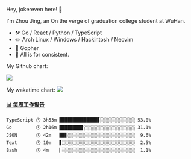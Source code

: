 Hey, jokereven here! 👋

I'm Zhou Jing, an On the verge of graduation college student at WuHan.

-   :hammer_and_pick: Go / React / Python / TypeScript
-   :pencil2: Arch Linux / Windows / Hackintosh / Neovim
-   :seedling: Gopher
-   :thought_balloon: All is for consistent.

My Github chart:

![](https://ghchart.rshah.org/JonnieWayy)

My wakatime chart:
![](https://wakatime.com/share/@jokereven/1679dc82-4bf9-4b63-9203-390d608503de.png)

<!-- waka-box start -->
#### <a href="https://gist.github.com/9f8118785e2d128d746db5f61b0e0a2a" target="_blank">📊 每周工作报告</a>
```text
TypeScript 🕓 3h53m ██████████████▊░░░░░░░░░░░░░ 53.0%
Go         🕓 2h16m ████████▋░░░░░░░░░░░░░░░░░░░ 31.1%
JSON       🕓 42m   ██▋░░░░░░░░░░░░░░░░░░░░░░░░░  9.6%
Text       🕓 10m   ▋░░░░░░░░░░░░░░░░░░░░░░░░░░░  2.5%
Bash       🕓 4m    ▎░░░░░░░░░░░░░░░░░░░░░░░░░░░  1.1%
```
<!-- Powered by https://github.com/journey-ad/waka-box-go . -->
<!-- waka-box end -->
